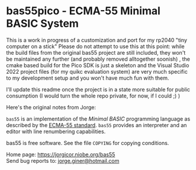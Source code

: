 bas55pico - ECMA-55 Minimal BASIC System
=========================================

This is a work in progress of a customization and port for my rp2040 "tiny computer on a stick"
Please do not attempt to use this at this point: while the build files from the original bas55
project are still included, they won't be maintained any further (and probably removed alltogether soonish)
, the cmake based build for the Pico SDK is just a skeleton and the Visual Studio 2022 project files
(for my quikc evaluation system) are very much specific to my development setup and you won't have much fun
with them.

I'll update this readme once the project is in a state
more suitable for public consumption (I would turn the whole repo private, for now, if I could ;) )

Here's the original notes from Jorge:

`bas55` is an implementation of the *Minimal BASIC* programming language as
described by the [ECMA-55 standard][1]. `bas55` provides an interpreter and an
editor with line renumbering capabilities.

bas55 is free software. See the file `COPYING` for copying conditions.

Home page: https://jorgicor.niobe.org/bas55  
Send bug reports to: jorge.giner@hotmail.com

[1]: https://www.ecma-international.org/publications-and-standards/standards/ecma-55/


